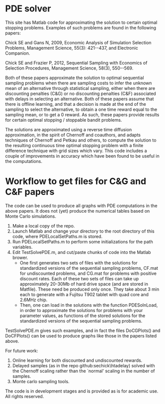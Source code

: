 # PDE solver

This site has Matlab code for approximating the solution to certain optimal stopping problems. Examples of such problems are found in the following papers:

Chick SE and Gans N, 2009, Economic Analysis of Simulation Selection Problems, Management Science, 55(3): 421--437, and Electronic Companion.

Chick SE and Frazier P, 2012, Sequential Sampling with Economics of Selection Procedures, Management Science, 58(3), 550--569.

Both of these papers approximate the solution to optimal sequential sampling problems when there are sampling costs to infer the unknown mean of an alternative through statistical sampling, either when there are discounting penalties (C&G) or no discounting penalties (C&F) associated with delays in selecting an alternative.
Both of these papers assume that there is offline learning, and that a decision is made at the end of the sampling to select the alternative, to obtain a one time reward equal to the sampling mean, or to get a 0 reward.
As such, these papers provide results for certain optimal stopping / stoppable bandit problems.

The solutions are approximated using a reverse time diffusion approximation, in the spirit of Chernoff and coauthors, and adapts techniques of Chernoff and Petkau and others, to compute the solution to the resulting continuous time optimal stopping problem with a finite difference technique with grid sizes which vary.
This code includes a couple of improvements in accuracy which have been found to be useful in the computations.

# Workflow to get files for C&G and C&F papers

The code can be used to produce all graphs with PDE computations in the above papers. It does not (yet) produce the numerical tables based on Monte Carlo simulations.

1. Make a local copy of the repo.
2. Launch Matlab and change your directory to the root directory of this code, where PDELocalSetPaths.m is stored.
3. Run PDELocalSetPaths.m to perform some initializations for the path variables.
4. Edit TestSolvePDE.m, and cut/paste chunks of code into the Matlab brower.
   - One first generates two sets of files with the solutions for standardized versions of the sequential sampling problems, CF<n>.mat for undiscounted problems, and CG<n>.mat for problems with positive discount rates. Each of these two sets of files can take up approximately 20-30Mb of hard drive space (and are stored in Matfile\). These need be produced only once. They take about 3 min each to generate with a Fujitsu T902 tablet with quad core and 2.6MHz chip.
   - Then, one can load in the solutions with the function PDESolnLoad, in order to approximate the solutions for problems with your parameter values, as functions of the stored solutions for the standardized versions of the sequential sampling problems.

TestSolvePDE.m gives such examples, and in fact the files DoCGPlots() and DoCFPlots() can be used to produce graphs like those in the papers listed above.

For future work:
1. Online learning for both discounted and undiscounted rewards.
2. Delayed samples (as in the repo github:sechick\htadelay) solved with the Chernoff scaling rather than the `normal' scaling in the number of samples.
3. Monte carlo sampling tools.

The code is in development stages and is provided as is for academic use. All rights reserved.

